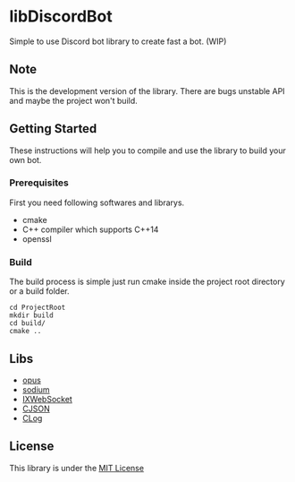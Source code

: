 # libDiscordBot
Simple to use Discord bot library to create fast a bot. (WIP)
## Note
This is the development version of the library. There are bugs unstable API and maybe the project won't build.
## Getting Started
These instructions will help you to compile and use the library to build your own bot.
### Prerequisites
First you need following softwares and librarys.

- cmake
- C++ compiler which supports C++14
- openssl
### Build
The build process is simple just run cmake inside the project root directory or a build folder.
```
cd ProjectRoot
mkdir build
cd build/
cmake ..
```
## Libs
- [opus](https://github.com/xiph/opus)
- [sodium](https://github.com/jedisct1/libsodium)
- [IXWebSocket](https://github.com/machinezone/IXWebSocket)
- [CJSON](https://github.com/tostc/CJSON)
- [CLog](https://github.com/tostc/CLog)

## License
This library is under the [MIT License](LICENSE.txt)